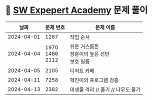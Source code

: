 # 📄 [SW Expepert Academy](https://swexpertacademy.com/main/main.do) 문제 풀이

| 날짜       | 문제 번호                | 문제 이름                                            |
| ---------- | ------------------------ | ---------------------------------------------------- |
| 2024-04-01 | 1267                     | 작업 순서                                            |
| 2024-04-04 | 1970 <br> 1486 <br> 2112 | 쉬운 거스름돈 <br> 장훈이의 높은 선반 <br> 보호 필름 |
| 2024-04-05 | 2105                     | 디저트 카페                                          |
| 2024-04-11 | 7258                     | 혁진이의 프로그램 검증                               |
| 2024-04-13 | 2382                     | 미생물 격리 // 풀기 // 나무도 풀기                   |
